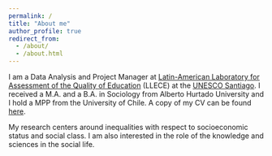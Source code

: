 ```yaml
---
permalink: /
title: "About me"
author_profile: true
redirect_from:
  - /about/
  - /about.html
---
```


<!--- I am a DPhil student in Sociology at [Nuffield College](https://www.nuffield.ox.ac.uk/people/profiles/till-hovestadt/) and the [Department of Sociology](https://www.sociology.ox.ac.uk/home) at the University of Oxford. I received a M.A. and a B.A. in Sociology from Alberto Hurtado University with a MPP from the University of Chile.
My research centers around inequalities with respect to socioeconomic status and social class. In my DPhil research, I investigate the segregation of social classes and how it affects interclass trust, cooperation and perceptions of inequalities. I am also interested in social norms, social cohesion, and deviance. You can download my full CV [here](https://github.com/TillHovestadt/CV/raw/main/CV_Hovestadt_EN.pdf).--->

I am a Data Analysis and Project Manager at [Latin-American Laboratory for Assessment of the Quality of Education](https://www.unesco.org/es/fieldoffice/santiago/expertise/llece) (LLECE) at the [UNESCO Santiago](https://www.unesco.org/es/fieldoffice/santiago). I received a M.A. and a B.A. in Sociology from Alberto Hurtado University and I hold a MPP from the University of Chile. A copy of my CV can be found [here](https://aotaeguim.github.io/files/CV_AOtaegui_EN.pdf).

My research centers around inequalities with respect to socioeconomic status and social class. <!---In my research, I have investigated the segregation of social classes and how it affects interclass trust, cooperation and perceptions of inequalities. ---> I am also interested in the role of the knowledge and sciences in the social life. 
